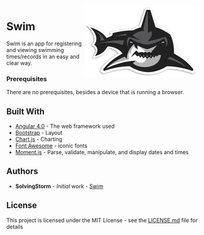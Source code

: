 <img align="right" src="https://github.com/SolvingStorm/swim/blob/master/src/assets/images/shark-large2.png" width="300px" />

# Swim

Swim is an app for registering and viewing swimming times/records in an easy and clear way. 

### Prerequisites

There are no prerequisites, besides a device that is running a browser.

## Built With

* [Angular 4.0](https://angular.io/) - The web framework used
* [Bootstrap](https://ng-bootstrap.github.io/#/home) - Layout
* [Chart.js](http://www.chartjs.org/) - Charting
* [Font Awesome](http://fontawesome.io/) - iconic fonts
* [Moment.js](https://momentjs.com/) - Parse, validate, manipulate, and display dates and times

## Authors

* **SolvingStorm** - *Initial work* - [Swim](https://github.com/SolvingStorm/swim)

## License

This project is licensed under the MIT License - see the [LICENSE.md](LICENSE.md) file for details
